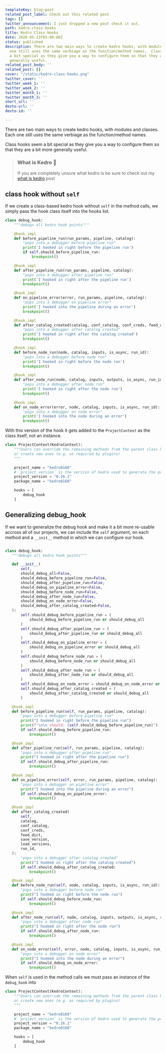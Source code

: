 ```yaml
---
templateKey: blog-post
related_post_label: Check out this related post
tags: []
twitter_announcement: I just dropped a new post check it out.
path: kedro-class-hooks
title: Kedro Class Hooks
date: 2020-05-23T05:00:00Z
status: published
description: There are two main ways to create kedro hooks, with modules and classes.  Each
  one still uses the same verbiage as the function/method names.  Class hooks seem
  a bit special as they give you a way to configure them so that they are a bit more
  generally useful.
related_post_body: ''
related_post: []
cover: "/static/kedro-class-hooks.png"
twitter_cover: ''
twitter_week_1: ''
twitter_week_2: ''
twitter_month_1: ''
twitter_month_3: ''
short_url: ''
devto-url: ''
devto-id: ''

---
```

There are two main ways to create kedro hooks, with modules and classes.  Each one still uses the same verbiage as the function/method names.

Class hooks seem a bit special as they give you a way to configure them so that they are a bit more generally useful.

> ### What is Kedro 🤔
> If you are completely unsure what kedro is be sure to check out my [what is kedro](https://waylonwalker.com/wike) post


## class hook without `self`

If we create a class-based kedro hook without `self` in the method calls, we simply pass the hook class itself into the hooks list.

``` python
class debug_hook:
    """debugs all kedro hook points"""

    @hook_impl
    def before_pipeline_run(run_params, pipeline, catalog):
        "pops into a debugger before pipeline run"
        print('I hooked in right before the pipeline run')
        if self.should_before_pipeline_run:
            breakpoint()

    @hook_impl
    def after_pipeline_run(run_params, pipeline, catalog):
        "pops into a debugger after pipeline run"
        print('I hooked in right after the pipeline run')
        breakpoint()

    @hook_impl
    def on_pipeline_error(error, run_params, pipeline, catalog):
        "pops into a debugger on pipeline error"
        print('I hooked into the pipeline during an error')
        breakpoint()

    @hook_impl
    def after_catalog_created(catalog, conf_catalog, conf_creds, feed_dict, save_version, load_versions, run_id):
        "pops into a debugger after catalog created"
        print('I hooked in right after the catalog created')
        breakpoint()

    @hook_impl
    def before_node_run(node, catalog, inputs, is_async, run_id):
        "pops into a debugger before node run"
        print('I hooked in right before the node run')
        breakpoint()

    @hook_impl
    def after_node_run(node, catalog, inputs, outputs, is_async, run_id):
        "pops into a debugger after node run"
        print('I hooked in right after the node run')
        breakpoint()

    @hook_impl
    def on_node_error(error, node, catalog, inputs, is_async, run_id):
        "pops into a debugger on node error"
        print('I hooked into the node during an error')
        breakpoint()
```

With this version of the hook it gets added to the `ProjectContext` as the class itself, not an instance.

``` python
class ProjectContext(KedroContext):
    """Users can override the remaining methods from the parent class here,
    or create new ones (e.g. as required by plugins)
    """

    project_name = "kedro0160"
    # `project_version` is the version of kedro used to generate the project
    project_version = "0.16.1"
    package_name = "kedro0160"

    hooks = [
        debug_hook
    ]
```

## Generalizing debug_hook

If we want to generalize the debug hook and make it a bit more re-usable accross all of our projects, we can include the `self` argument, on each method and a `__init__` method in which we can configure our hook.

``` python

class debug_hook:
   """debugs all kedro hook points"""

   def __init__(
       self,
       should_debug_all=False,
       should_debug_before_pipeline_run=False,
       should_debug_after_pipeline_run=False,
       should_debug_on_pipeline_error=False,
       should_debug_before_node_run=False,
       should_debug_after_node_run=False,
       should_debug_on_node_error=False,
       should_debug_after_catalog_created=False,
   ):
       self.should_debug_before_pipeline_run = (
           should_debug_before_pipeline_run or should_debug_all
       )
       self.should_debug_after_pipeline_run = (
           should_debug_after_pipeline_run or should_debug_all
       )
       self.should_debug_on_pipeline_error = (
           should_debug_on_pipeline_error or should_debug_all
       )
       self.should_debug_before_node_run = (
           should_debug_before_node_run or should_debug_all
       )
       self.should_debug_after_node_run = (
           should_debug_after_node_run or should_debug_all
       )
       self.should_debug_on_node_error = should_debug_on_node_error or should_debug_all
       self.should_debug_after_catalog_created = (
           should_debug_after_catalog_created or should_debug_all
       )

   @hook_impl
   def before_pipeline_run(self, run_params, pipeline, catalog):
       "pops into a debugger before pipeline run"
       print("I hooked in right before the pipeline run")
       print(f"\n\n should: {self.should_debug_before_pipeline_run}")
       if self.should_debug_before_pipeline_run:
           breakpoint()

   @hook_impl
   def after_pipeline_run(self, run_params, pipeline, catalog):
       "pops into a debugger after pipeline run"
       print("I hooked in right after the pipeline run")
       if self.should_debug_after_pipeline_run:
           breakpoint()

   @hook_impl
   def on_pipeline_error(self, error, run_params, pipeline, catalog):
       "pops into a debugger on pipeline error"
       print("I hooked into the pipeline during an error")
       if self.should_debug_on_pipeline_error:
           breakpoint()

   @hook_impl
   def after_catalog_created(
       self,
       catalog,
       conf_catalog,
       conf_creds,
       feed_dict,
       save_version,
       load_versions,
       run_id,
   ):
       "pops into a debugger after catalog created"
       print("I hooked in right after the catalog created")
       if self.should_debug_after_catalog_created:
           breakpoint()

   @hook_impl
   def before_node_run(self, node, catalog, inputs, is_async, run_id):
       "pops into a debugger before node run"
       print("I hooked in right before the node run")
       if self.should_debug_before_node_run:
           breakpoint()

   @hook_impl
   def after_node_run(self, node, catalog, inputs, outputs, is_async, run_id):
       "pops into a debugger after node run"
       print("I hooked in right after the node run")
       if self.should_debug_after_node_run:
           breakpoint()

   @hook_impl
   def on_node_error(self, error, node, catalog, inputs, is_async, run_id):
       "pops into a debugger on node error"
       print("I hooked into the node during an error")
       if self.should_debug_on_node_error:
           breakpoint()
```

When `self` is used in the method calls we must pass an instance of the `debug_hook` into

``` python
class ProjectContext(KedroContext):
    """Users can override the remaining methods from the parent class here,
    or create new ones (e.g. as required by plugins)
    """

    project_name = "kedro0160"
    # `project_version` is the version of kedro used to generate the project
    project_version = "0.16.1"
    package_name = "kedro0160"

    hooks = [
        debug_hook
    ]
```